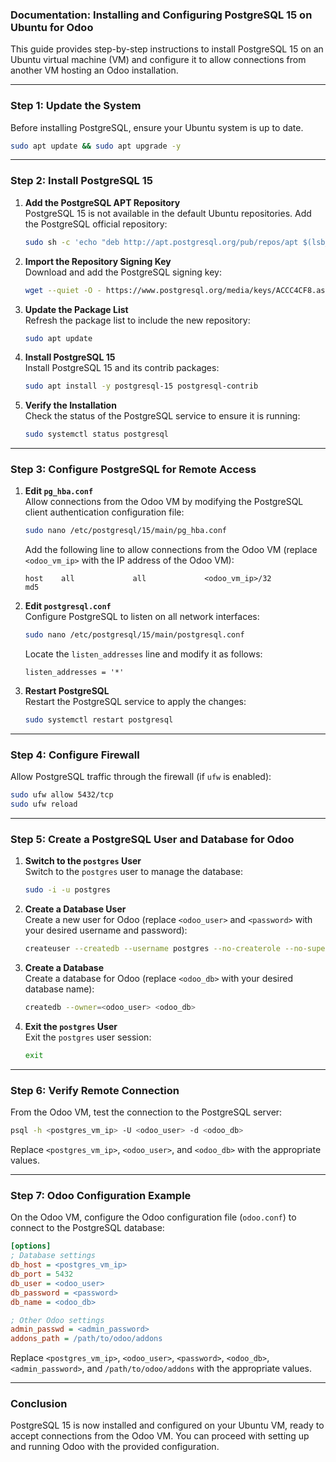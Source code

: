 ### Documentation: Installing and Configuring PostgreSQL 15 on Ubuntu for Odoo

This guide provides step-by-step instructions to install PostgreSQL 15 on an Ubuntu virtual machine (VM) and configure it to allow connections from another VM hosting an Odoo installation.

---

### **Step 1: Update the System**
Before installing PostgreSQL, ensure your Ubuntu system is up to date.

```bash
sudo apt update && sudo apt upgrade -y
```

---

### **Step 2: Install PostgreSQL 15**

1. **Add the PostgreSQL APT Repository**  
   PostgreSQL 15 is not available in the default Ubuntu repositories. Add the PostgreSQL official repository:

   ```bash
   sudo sh -c 'echo "deb http://apt.postgresql.org/pub/repos/apt $(lsb_release -cs)-pgdg main" > /etc/apt/sources.list.d/pgdg.list'
   ```

2. **Import the Repository Signing Key**  
   Download and add the PostgreSQL signing key:

   ```bash
   wget --quiet -O - https://www.postgresql.org/media/keys/ACCC4CF8.asc | sudo apt-key add -
   ```

3. **Update the Package List**  
   Refresh the package list to include the new repository:

   ```bash
   sudo apt update
   ```

4. **Install PostgreSQL 15**  
   Install PostgreSQL 15 and its contrib packages:

   ```bash
   sudo apt install -y postgresql-15 postgresql-contrib
   ```

5. **Verify the Installation**  
   Check the status of the PostgreSQL service to ensure it is running:

   ```bash
   sudo systemctl status postgresql
   ```

---

### **Step 3: Configure PostgreSQL for Remote Access**

1. **Edit `pg_hba.conf`**  
   Allow connections from the Odoo VM by modifying the PostgreSQL client authentication configuration file:

   ```bash
   sudo nano /etc/postgresql/15/main/pg_hba.conf
   ```

   Add the following line to allow connections from the Odoo VM (replace `<odoo_vm_ip>` with the IP address of the Odoo VM):

   ```
   host    all             all             <odoo_vm_ip>/32            md5
   ```

2. **Edit `postgresql.conf`**  
   Configure PostgreSQL to listen on all network interfaces:

   ```bash
   sudo nano /etc/postgresql/15/main/postgresql.conf
   ```

   Locate the `listen_addresses` line and modify it as follows:

   ```
   listen_addresses = '*'
   ```

3. **Restart PostgreSQL**  
   Restart the PostgreSQL service to apply the changes:

   ```bash
   sudo systemctl restart postgresql
   ```

---

### **Step 4: Configure Firewall**

Allow PostgreSQL traffic through the firewall (if `ufw` is enabled):

```bash
sudo ufw allow 5432/tcp
sudo ufw reload
```

---

### **Step 5: Create a PostgreSQL User and Database for Odoo**

1. **Switch to the `postgres` User**  
   Switch to the `postgres` user to manage the database:

   ```bash
   sudo -i -u postgres
   ```

2. **Create a Database User**  
   Create a new user for Odoo (replace `<odoo_user>` and `<password>` with your desired username and password):

   ```bash
   createuser --createdb --username postgres --no-createrole --no-superuser --pwprompt <odoo_user>
   ```

3. **Create a Database**  
   Create a database for Odoo (replace `<odoo_db>` with your desired database name):

   ```bash
   createdb --owner=<odoo_user> <odoo_db>
   ```

4. **Exit the `postgres` User**  
   Exit the `postgres` user session:

   ```bash
   exit
   ```

---

### **Step 6: Verify Remote Connection**

From the Odoo VM, test the connection to the PostgreSQL server:

```bash
psql -h <postgres_vm_ip> -U <odoo_user> -d <odoo_db>
```

Replace `<postgres_vm_ip>`, `<odoo_user>`, and `<odoo_db>` with the appropriate values.

---

### **Step 7: Odoo Configuration Example**

On the Odoo VM, configure the Odoo configuration file (`odoo.conf`) to connect to the PostgreSQL database:

```ini
[options]
; Database settings
db_host = <postgres_vm_ip>
db_port = 5432
db_user = <odoo_user>
db_password = <password>
db_name = <odoo_db>

; Other Odoo settings
admin_passwd = <admin_password>
addons_path = /path/to/odoo/addons
```

Replace `<postgres_vm_ip>`, `<odoo_user>`, `<password>`, `<odoo_db>`, `<admin_password>`, and `/path/to/odoo/addons` with the appropriate values.

---

### **Conclusion**

PostgreSQL 15 is now installed and configured on your Ubuntu VM, ready to accept connections from the Odoo VM. You can proceed with setting up and running Odoo with the provided configuration.
